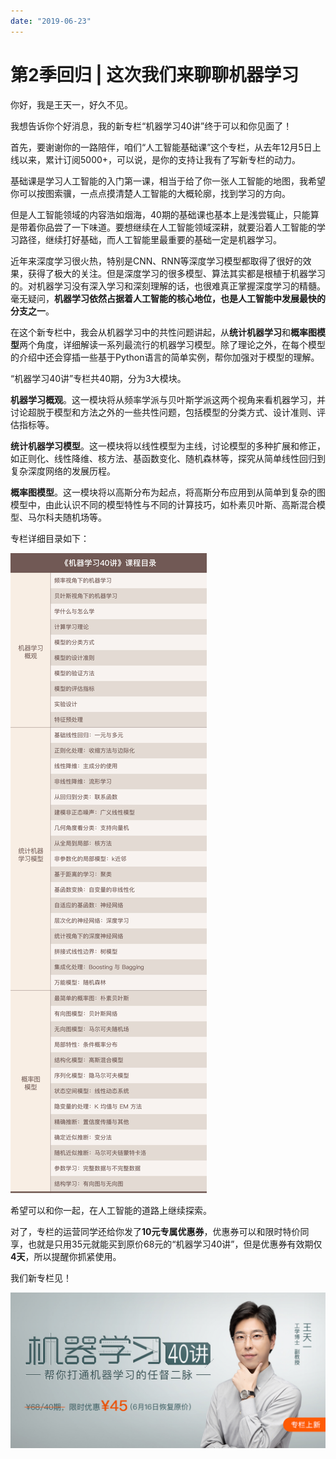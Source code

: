 ```yaml
---
date: "2019-06-23"
---  
```

      
# 第2季回归 | 这次我们来聊聊机器学习
你好，我是王天一，好久不见。

我想告诉你个好消息，我的新专栏“机器学习40讲”终于可以和你见面了！

首先，要谢谢你的一路陪伴，咱们“人工智能基础课”这个专栏，从去年12月5日上线以来，累计订阅5000+，可以说，是你的支持让我有了写新专栏的动力。

基础课是学习人工智能的入门第一课，相当于给了你一张人工智能的地图，我希望你可以按图索骥，一点点摸清楚人工智能的大概轮廓，找到学习的方向。

但是人工智能领域的内容浩如烟海，40期的基础课也基本上是浅尝辄止，只能算是带着你品尝了一下味道。要想继续在人工智能领域深耕，就要沿着人工智能的学习路径，继续打好基础，而人工智能里最重要的基础一定是机器学习。

近年来深度学习很火热，特别是CNN、RNN等深度学习模型都取得了很好的效果，获得了极大的关注。但是深度学习的很多模型、算法其实都是根植于机器学习的。对机器学习没有深入学习和深刻理解的话，也很难真正掌握深度学习的精髓。毫无疑问，**机器学习依然占据着人工智能的核心地位，也是人工智能中发展最快的分支之一**。

在这个新专栏中，我会从机器学习中的共性问题讲起，从**统计机器学习**和**概率图模型**两个角度，详细解读一系列最流行的机器学习模型。除了理论之外，在每个模型的介绍中还会穿插一些基于Python语言的简单实例，帮你加强对于模型的理解。

“机器学习40讲”专栏共40期，分为3大模块。

**机器学习概观**。这一模块将从频率学派与贝叶斯学派这两个视角来看机器学习，并讨论超脱于模型和方法之外的一些共性问题，包括模型的分类方式、设计准则、评估指标等。

**统计机器学习模型**。这一模块将以线性模型为主线，讨论模型的多种扩展和修正，如正则化、线性降维、核方法、基函数变化、随机森林等，探究从简单线性回归到复杂深度网络的发展历程。

**概率图模型**。这一模块将以高斯分布为起点，将高斯分布应用到从简单到复杂的图模型中，由此认识不同的模型特性与不同的计算技巧，如朴素贝叶斯、高斯混合模型、马尔科夫随机场等。

专栏详细目录如下：

![](./httpsstatic001geekbangorgresourceimage5d785d51a2322e9cf8bce991fdfbb952da78.jpg)

希望可以和你一起，在人工智能的道路上继续探索。

对了，专栏的运营同学还给你发了**10元专属优惠券**，优惠券可以和限时特价同享，也就是只用35元就能买到原价68元的“机器学习40讲”，但是优惠券有效期仅**4天**，所以提醒你抓紧使用。

我们新专栏见！

<!-- [[[read_end]]] -->

[![](./httpsstatic001geekbangorgresourceimage3518355b6c6ffaec827191b09dfdcecf8618.jpg)](https://time.geekbang.org/column/intro/97?utm_source=app&utm_medium=62&utm_campaign=97-presell&utm_content=new-article)